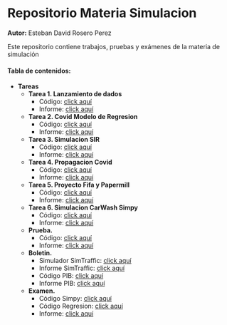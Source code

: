 # Repositorio Materia Simulacion
<strong>Autor:</strong> Esteban David Rosero Perez

Este repositorio contiene trabajos, pruebas y exámenes de la materia de simulación



#### Tabla de contenidos:

<ul>
  <li>
    <strong >Tareas</strong>
    <ul>
      <li>
        <strong>Tarea 1. Lanzamiento de dados </strong>
        <ul>
          <li>Código:  <a href = "https://github.com/EstebanRP98/simulacion_esteban_rosero/blob/main/Tarea%20Dados/dados.py">click aquí</a> </li>
           <li>Informe: <a href = "https://github.com/EstebanRP98/simulacion_esteban_rosero/blob/main/Tarea%20Dados/Practica%20Dados.pdf">click aquí</a> </li> 
        </ul>
      </li>
      <li>
        <strong>Tarea 2. Covid Modelo de Regresion </strong>
        <ul>
          <li>Código:  <a href = "https://github.com/EstebanRP98/simulacion_esteban_rosero/blob/main/CovidRegresion/Covid.ipynb">click aquí</a> </li>
           <li>Informe: <a href = "https://github.com/EstebanRP98/simulacion_esteban_rosero/blob/main/CovidRegresion/Covid.pdf">click aquí</a> </li> 
        </ul>
      </li>
      <li>
        <strong>Tarea 3. Simulacion SIR </strong>
        <ul>
          <li>Código:  <a href = "https://github.com/EstebanRP98/simulacion_esteban_rosero/blob/main/Simulacion%20SIR/SImulacionSIP.ipynb">click aquí</a> </li>
           <li>Informe: <a href = "https://github.com/EstebanRP98/simulacion_esteban_rosero/blob/main/Simulacion%20SIR/SImulacionSIP.pdf">click aquí</a> </li> 
        </ul>
      </li>
      <li>
        <strong>Tarea 4. Propagacion Covid </strong>
        <ul>
          <li>Código:  <a href = "https://github.com/EstebanRP98/simulacion_esteban_rosero/blob/main/Propagacion/Untitled.ipynb">click aquí</a> </li>
           <li>Informe: <a href = "https://github.com/EstebanRP98/simulacion_esteban_rosero/blob/main/Propagacion/Informe%20Propagacion%20Covid.pdf">click aquí</a> </li> 
        </ul>
      </li>
      <li>
        <strong>Tarea 5. Proyecto Fifa y Papermill </strong>
        <ul>
          <li>Código:  <a href = "https://github.com/EstebanRP98/simulacion_esteban_rosero/blob/main/fifa/ejemplo/Untitled.ipynb">click aquí</a> </li>
           <li>Informe: <a href = "https://github.com/EstebanRP98/simulacion_esteban_rosero/blob/main/fifa/informe.pdf">click aquí</a> </li> 
        </ul>
      </li>
      <li>
        <strong>Tarea 6. Simulacion CarWash Simpy </strong>
        <ul>
          <li>Código:  <a href = "https://github.com/EstebanRP98/simulacion_esteban_rosero/blob/main/SimulacionCarwash/main.py">click aquí</a> </li>
           <li>Informe: <a href = "https://github.com/EstebanRP98/simulacion_esteban_rosero/blob/main/SimulacionCarwash/informe.pdf">click aquí</a> </li> 
        </ul>
      </li>
      <li>
        <strong>Prueba.</strong>
        <ul>
          <li>Código:  <a href = "https://github.com/EstebanRP98/simulacion_esteban_rosero/blob/main/prueba/out/output.ipynb">click aquí</a> </li>
           <li>Informe: <a href = "https://github.com/EstebanRP98/simulacion_esteban_rosero/blob/main/prueba/informe.pdf">click aquí</a> </li> 
        </ul>
      </li>
      <li>
        <strong>Boletin.</strong>
        <ul>
          <li>Simulador SimTraffic:  <a href = "https://github.com/EstebanRP98/simulacion_esteban_rosero/blob/main/Boletin/trafico.osm">click aquí</a> </li>
          <li>Informe SimTraffic: <a href = "https://github.com/EstebanRP98/simulacion_esteban_rosero/blob/main/Boletin/informeTrafico.pdf">click aquí</a> </li> 
          <li>Código PIB:  <a href = "https://github.com/EstebanRP98/simulacion_esteban_rosero/blob/main/Boletin/RegresionPIB.ipynb">click aquí</a> </li>
          <li>Informe PIB: <a href = "https://github.com/EstebanRP98/simulacion_esteban_rosero/blob/main/Boletin/RegresionPIB.pdf">click aquí</a> </li>
        </ul>
      </li>
      <li>
        <strong>Examen.</strong>
        <ul>
           <li>Código Simpy:  <a href = "https://github.com/EstebanRP98/simulacion_esteban_rosero/blob/main/Examen/Simpy.ipynb">click aquí</a> </li>
           <li>Código Regresion:  <a href = "https://github.com/EstebanRP98/simulacion_esteban_rosero/blob/main/Examen/tweets.ipynb">click aquí</a> </li>
           <li>Informe: <a href = "https://github.com/EstebanRP98/simulacion_esteban_rosero/blob/main/Examen/Informe.pdf">click aquí</a> </li> 
        </ul>
      </li>
    </ul>
  </li>
</ul>
